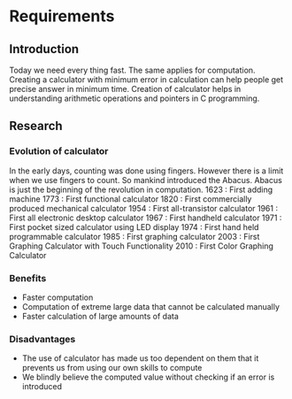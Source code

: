 # Requirements
## Introduction
  Today we need every thing fast. The same applies for computation. Creating a calculator with minimum error in calculation can help people get precise answer in minimum time.
  Creation of calculator helps in understanding arithmetic operations and pointers in C programming.
  
## Research
### Evolution of calculator
  In the early days, counting was done using fingers. However there is a limit when we use fingers to count. So mankind introduced the Abacus. Abacus is just the beginning of the   revolution in computation.
  1623 : First adding machine
  1773 : First functional calculator
  1820 : First commercially produced mechanical calculator
  1954 : First all-transistor calculator
  1961 : First all electronic desktop calculator
  1967 : First handheld calculator
  1971 : First pocket sized calculator using LED display
  1974 : First hand held programmable calculator
  1985 : First graphing calculator
  2003 : First Graphing Calculator with Touch Functionality
  2010 : First Color Graphing Calculator
  
### Benefits
  * Faster computation
  * Computation of extreme large data that cannot be calculated manually
  * Faster calculation of large amounts of data
### Disadvantages
  * The use of calculator has made us too dependent on them that it prevents us from using our own skills to compute
  * We blindly believe the computed value without checking if an error is introduced
